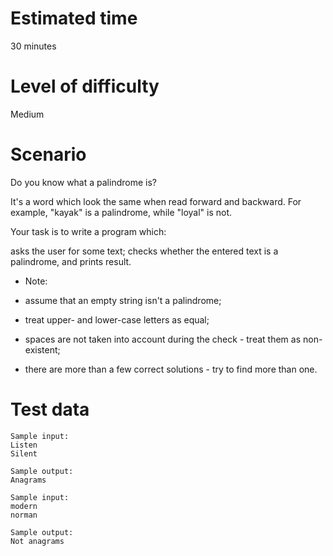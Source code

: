 # Estimated time
30 minutes

# Level of difficulty
Medium

# Scenario
Do you know what a palindrome is?

It's a word which look the same when read forward and backward. For example, "kayak" is a palindrome, while "loyal" is not.

Your task is to write a program which:

asks the user for some text;
checks whether the entered text is a palindrome, and prints result.
* Note:

* assume that an empty string isn't a palindrome;
* treat upper- and lower-case letters as equal;
* spaces are not taken into account during the check - treat them as non-existent;
* there are more than a few correct solutions - try to find more than one.

# Test data
```
Sample input:
Listen
Silent

Sample output:
Anagrams
```
```
Sample input:
modern
norman

Sample output:
Not anagrams
```
